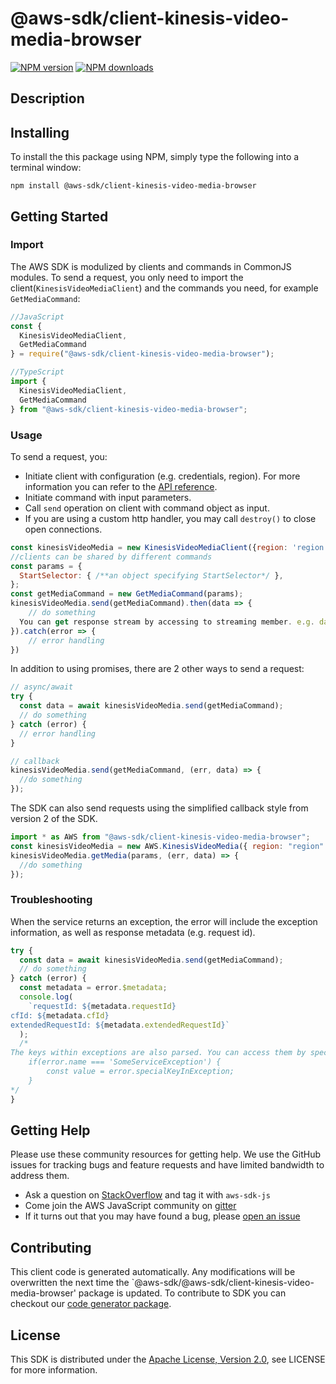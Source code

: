 # @aws-sdk/client-kinesis-video-media-browser

[![NPM version](https://img.shields.io/npm/v/@aws-sdk/client-kinesis-video-media-browser/preview.svg)](https://www.npmjs.com/package/@aws-sdk/client-kinesis-video-media-browser)
[![NPM downloads](https://img.shields.io/npm/dm/@aws-sdk/client-kinesis-video-media-browser.svg)](https://www.npmjs.com/package/@aws-sdk/client-kinesis-video-media-browser)

## Description

<p/>

## Installing

To install the this package using NPM, simply type the following into a terminal window:

```
npm install @aws-sdk/client-kinesis-video-media-browser
```

## Getting Started

### Import

The AWS SDK is modulized by clients and commands in CommonJS modules. To send a request, you only need to import the client(`KinesisVideoMediaClient`) and the commands you need, for example `GetMediaCommand`:

```javascript
//JavaScript
const {
  KinesisVideoMediaClient,
  GetMediaCommand
} = require("@aws-sdk/client-kinesis-video-media-browser");
```

```javascript
//TypeScript
import {
  KinesisVideoMediaClient,
  GetMediaCommand
} from "@aws-sdk/client-kinesis-video-media-browser";
```

### Usage

To send a request, you:

- Initiate client with configuration (e.g. credentials, region). For more information you can refer to the [API reference][].
- Initiate command with input parameters.
- Call `send` operation on client with command object as input.
- If you are using a custom http handler, you may call `destroy()` to close open connections.

```javascript
const kinesisVideoMedia = new KinesisVideoMediaClient({region: 'region'});
//clients can be shared by different commands
const params = {
  StartSelector: { /**an object specifying StartSelector*/ },
};
const getMediaCommand = new GetMediaCommand(params);
kinesisVideoMedia.send(getMediaCommand).then(data => {
    // do something
  You can get response stream by accessing to streaming member. e.g. data.Payload.getReader().read().then(/* do something and continue reading */)
}).catch(error => {
    // error handling
})
```

In addition to using promises, there are 2 other ways to send a request:

```javascript
// async/await
try {
  const data = await kinesisVideoMedia.send(getMediaCommand);
  // do something
} catch (error) {
  // error handling
}
```

```javascript
// callback
kinesisVideoMedia.send(getMediaCommand, (err, data) => {
  //do something
});
```

The SDK can also send requests using the simplified callback style from version 2 of the SDK.

```javascript
import * as AWS from "@aws-sdk/client-kinesis-video-media-browser";
const kinesisVideoMedia = new AWS.KinesisVideoMedia({ region: "region" });
kinesisVideoMedia.getMedia(params, (err, data) => {
  //do something
});
```

### Troubleshooting

When the service returns an exception, the error will include the exception information, as well as response metadata (e.g. request id).

```javascript
try {
  const data = await kinesisVideoMedia.send(getMediaCommand);
  // do something
} catch (error) {
  const metadata = error.$metadata;
  console.log(
    `requestId: ${metadata.requestId}
cfId: ${metadata.cfId}
extendedRequestId: ${metadata.extendedRequestId}`
  );
  /*
The keys within exceptions are also parsed. You can access them by specifying exception names:
    if(error.name === 'SomeServiceException') {
        const value = error.specialKeyInException;
    }
*/
}
```

## Getting Help

Please use these community resources for getting help. We use the GitHub issues for tracking bugs and feature requests and have limited bandwidth to address them.

- Ask a question on [StackOverflow](https://stackoverflow.com/questions/tagged/aws-sdk-js) and tag it with `aws-sdk-js`
- Come join the AWS JavaScript community on [gitter](https://gitter.im/aws/aws-sdk-js-v3)
- If it turns out that you may have found a bug, please [open an issue](https://github.com/aws/aws-sdk-js-v3/issues)

## Contributing

This client code is generated automatically. Any modifications will be overwritten the next time the `@aws-sdk/@aws-sdk/client-kinesis-video-media-browser' package is updated. To contribute to SDK you can checkout our [code generator package][].

## License

This SDK is distributed under the
[Apache License, Version 2.0](http://www.apache.org/licenses/LICENSE-2.0),
see LICENSE for more information.

[code generator package]: https://github.com/aws/aws-sdk-js-v3/tree/master/packages/service-types-generator
[api reference]: https://docs.aws.amazon.com/AWSJavaScriptSDK/latest/
